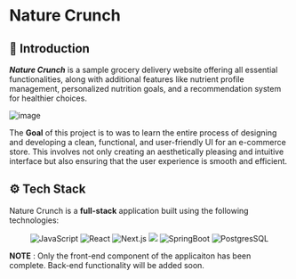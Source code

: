 # Nature Crunch

## 👋 Introduction
  **_Nature Crunch_** is a sample grocery delivery website offering all essential functionalities, along with additional features like nutrient profile management, personalized nutrition goals, and a recommendation system for healthier choices.

  ![image](https://github.com/user-attachments/assets/9e7efffb-a6b9-4cf1-8947-09af3053fc85)

The **Goal** of this project is to was to learn the entire process of designing and developing a clean, functional, and user-friendly UI for an e-commerce store. This involves not only creating an aesthetically pleasing and intuitive interface but also ensuring that the user experience is smooth and efficient.

## ⚙️ Tech Stack
Nature Crunch is a **full-stack** application built using the following technologies:

<div align="center">
    <img src="https://img.shields.io/badge/JavaScript-F7DF1E?logo=javascript&logoColor=000&style=for-the-badge" alt="JavaScript" />
    <img src="https://img.shields.io/badge/react-%2320232a.svg?style=for-the-badge&logo=react&logoColor=%2361DAFB" alt="React"/>
  <img src="https://img.shields.io/badge/next.js-000000?style=for-the-badge&logo=nextdotjs&logoColor=white" alt="Next.js"/>
  <img src = "https://img.shields.io/badge/Tailwind%20CSS-06B6D4?logo=tailwindcss&logoColor=fff&style=for-the-badge"/>
  <img src="https://img.shields.io/badge/SpringBoot-6DB33F?style=flat-square&logo=Spring&logoColor=white" alt="SpringBoot">
  <img src="https://img.shields.io/badge/PostgreSQL-316192?style=for-the-badge&logo=postgresql&logoColor=white" alt="PostgresSQL"/>
</div>

**NOTE** : Only the front-end component of the applicaiton has been complete. Back-end functionality will be added soon.

